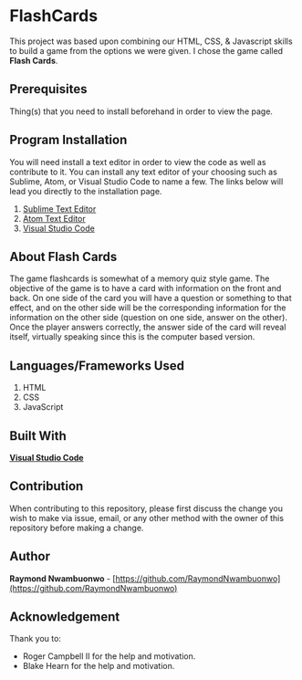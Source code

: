 # FlashCards
This project was based upon combining our HTML, CSS, & Javascript skills to build a game from the options we were given. I chose the game called **Flash Cards**.

## Prerequisites 
Thing(s) that you need to install beforehand in order to view the page.

## Program Installation
You will need install a text editor in order to view the code as well as contribute to it. You can install any text editor of your choosing such as Sublime, Atom, or Visual Studio Code to name a few. The links below will lead you directly to the installation page. 
1. [Sublime Text Editor](https://www.sublimetext.com/)
2. [Atom Text Editor](https://atom.io/)
3. [Visual Studio Code](https://code.visualstudio.com/) 

## About Flash Cards
The game flashcards is somewhat of a memory quiz style game. The objective of the game is to have a card with information on the front and back. On one side of the card you will have a question or something to that effect, and on the other side will be the corresponding information for the information on the other side (question on one side, answer on the other). Once the player answers correctly, the answer side of the card will reveal itself, virtually speaking since this is the computer based version.

## Languages/Frameworks Used
1. HTML
2. CSS
3. JavaScript 

## Built With
**[Visual Studio Code](https://code.visualstudio.com/)** 

## Contribution
When contributing to this repository, please first discuss the change you wish to make via issue, email, or any other method with the owner of this repository before making a change.

## Author
**Raymond Nwambuonwo** - [https://github.com/RaymondNwambuonwo](https://github.com/RaymondNwambuonwo)

## Acknowledgement 
Thank you to: 
- Roger Campbell II for the help and motivation.
- Blake Hearn for the help and motivation.